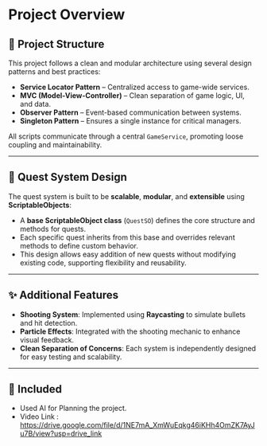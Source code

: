 # Project Overview

## 🔧 Project Structure

This project follows a clean and modular architecture using several design patterns and best practices:

- **Service Locator Pattern** – Centralized access to game-wide services.
- **MVC (Model-View-Controller)** – Clean separation of game logic, UI, and data.
- **Observer Pattern** – Event-based communication between systems.
- **Singleton Pattern** – Ensures a single instance for critical managers.

All scripts communicate through a central `GameService`, promoting loose coupling and maintainability.

---

## 🎯 Quest System Design

The quest system is built to be **scalable**, **modular**, and **extensible** using **ScriptableObjects**:

- A **base ScriptableObject class** (`QuestSO`) defines the core structure and methods for quests.
- Each specific quest inherits from this base and overrides relevant methods to define custom behavior.
- This design allows easy addition of new quests without modifying existing code, supporting flexibility and reusability.

---

## ✨ Additional Features

- **Shooting System**: Implemented using **Raycasting** to simulate bullets and hit detection.
- **Particle Effects**: Integrated with the shooting mechanic to enhance visual feedback.
- **Clean Separation of Concerns**: Each system is independently designed for easy testing and scalability.

---

## 📁 Included

- Used AI for Planning the project.
- Video Link : https://drive.google.com/file/d/1NE7mA_XmWuEqkg46iKHh4OmZK7AyJu7B/view?usp=drive_link
